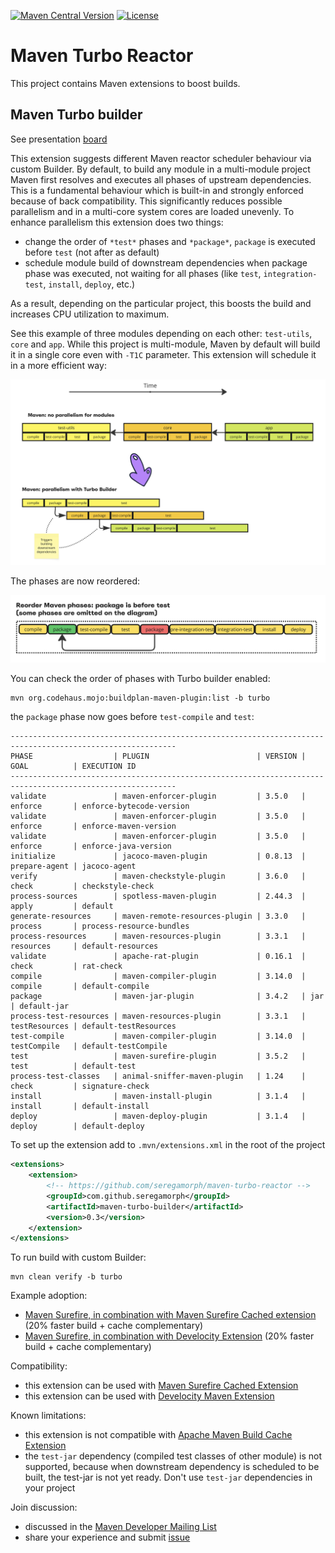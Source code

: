 
[![Maven Central Version](https://img.shields.io/maven-central/v/com.github.seregamorph/maven-turbo-reactor?style=flat-square)](https://central.sonatype.com/artifact/com.github.seregamorph/maven-turbo-reactor/overview)
[![License](https://img.shields.io/badge/License-Apache%202.0-blue.svg)](LICENSE)

# Maven Turbo Reactor
This project contains Maven extensions to boost builds.

## Maven Turbo builder

See presentation [board](https://miro.com/app/board/uXjVLYUPRas=/?share_link_id=929861907417)

This extension suggests different Maven reactor scheduler behaviour via custom Builder.
By default, to build any module in a multi-module project Maven first resolves and executes all phases of upstream
dependencies. This is a fundamental behaviour which is built-in and strongly enforced because of back compatibility.
This significantly reduces possible parallelism and in a multi-core system cores are loaded unevenly. To enhance
parallelism this extension does two things:
* change the order of `*test*` phases and `*package*`, `package` is executed before `test` (not after as default)
* schedule module build of downstream dependencies when package phase was executed, not waiting for all phases (like
  `test`, `integration-test`, `install`, `deploy`, etc.)

As a result, depending on the particular project, this boosts the build and increases CPU utilization to maximum.

See this example of three modules depending on each other: `test-utils`, `core` and `app`. While this project is
multi-module, Maven by default will build it in a single core even with `-T1C` parameter. This extension will
schedule it in a more efficient way:

<img src="maven-turbo-builder/doc/timelines.png" alt="Timelines" width="700"/>

The phases are now reordered:

<img src="maven-turbo-builder/doc/phases_reordered.png" alt="Timelines" width="700"/>

You can check the order of phases with Turbo builder enabled:
```shell
mvn org.codehaus.mojo:buildplan-maven-plugin:list -b turbo
```
the `package` phase now goes before `test-compile` and `test`:
```
-----------------------------------------------------------------------------------------------------------
PHASE                  | PLUGIN                        | VERSION | GOAL          | EXECUTION ID            
-----------------------------------------------------------------------------------------------------------
validate               | maven-enforcer-plugin         | 3.5.0   | enforce       | enforce-bytecode-version
validate               | maven-enforcer-plugin         | 3.5.0   | enforce       | enforce-maven-version   
validate               | maven-enforcer-plugin         | 3.5.0   | enforce       | enforce-java-version    
initialize             | jacoco-maven-plugin           | 0.8.13  | prepare-agent | jacoco-agent            
verify                 | maven-checkstyle-plugin       | 3.6.0   | check         | checkstyle-check        
process-sources        | spotless-maven-plugin         | 2.44.3  | apply         | default                 
generate-resources     | maven-remote-resources-plugin | 3.3.0   | process       | process-resource-bundles
process-resources      | maven-resources-plugin        | 3.3.1   | resources     | default-resources       
validate               | apache-rat-plugin             | 0.16.1  | check         | rat-check               
compile                | maven-compiler-plugin         | 3.14.0  | compile       | default-compile         
package                | maven-jar-plugin              | 3.4.2   | jar           | default-jar             
process-test-resources | maven-resources-plugin        | 3.3.1   | testResources | default-testResources   
test-compile           | maven-compiler-plugin         | 3.14.0  | testCompile   | default-testCompile     
test                   | maven-surefire-plugin         | 3.5.2   | test          | default-test            
process-test-classes   | animal-sniffer-maven-plugin   | 1.24    | check         | signature-check         
install                | maven-install-plugin          | 3.1.4   | install       | default-install         
deploy                 | maven-deploy-plugin           | 3.1.4   | deploy        | default-deploy          
```

To set up the extension add to `.mvn/extensions.xml` in the root of the project
```xml
<extensions>
    <extension>
        <!-- https://github.com/seregamorph/maven-turbo-reactor -->
        <groupId>com.github.seregamorph</groupId>
        <artifactId>maven-turbo-builder</artifactId>
        <version>0.3</version>
    </extension>
</extensions>
```

To run build with custom Builder:
```shell
mvn clean verify -b turbo
```

Example adoption:
* [Maven Surefire, in combination with Maven Surefire Cached extension](https://github.com/seregamorph/maven-surefire/pull/2) (20% faster build + cache complementary)
* [Maven Surefire, in combination with Develocity Extension](https://github.com/seregamorph/maven-surefire/pull/1) (20% faster build + cache complementary)

Compatibility:
* this extension can be used with [Maven Surefire Cached Extension](https://github.com/seregamorph/maven-surefire-cached)
* this extension can be used with [Develocity Maven Extension](https://gradle.com/help/maven-extension/)

Known limitations:
* this extension is not compatible with [Apache Maven Build Cache Extension](https://maven.apache.org/extensions/maven-build-cache-extension/)
* the `test-jar` dependency (compiled test classes of other module) is not supported, because when downstream dependency is
scheduled to be built, the test-jar is not yet ready. Don't use `test-jar` dependencies in your project

Join discussion:
* discussed in the [Maven Developer Mailing List](https://lists.apache.org/thread/m8yd6zk3pb2k1ptyy5fs97mykzlzof3w)
* share your experience and submit [issue](https://github.com/seregamorph/maven-turbo-reactor/issues)
